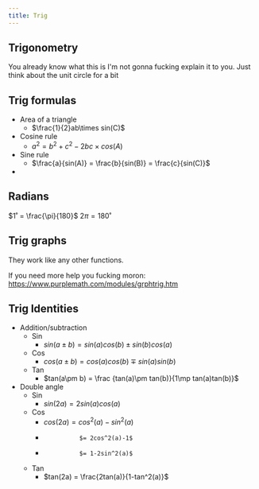 ```yaml
---
title: Trig
---
```

## Trigonometry
You already know what this is I'm not gonna fucking explain it to you. Just think about the unit circle for a bit

## Trig formulas
- Area of a triangle
	- $\frac{1}{2}ab\times sin(C)$
- Cosine rule
	- $a^2 = b^2+c^2-2bc \times cos(A)$
- Sine rule
	- $\frac{a}{sin(A)} = \frac{b}{sin(B)} = \frac{c}{sin(C)}$
- 
## Radians
$1˚ = \frac{\pi}{180}$
$2\pi = 180˚$
## Trig graphs
They work like any other functions.

If you need more help you fucking moron: https://www.purplemath.com/modules/grphtrig.htm
## Trig Identities
- Addition/subtraction
	- Sin
		- $sin(a\pm b) = sin(a)cos(b) \pm sin(b)cos(a)$
	- Cos
		- $cos(a\pm b) = cos(a)cos(b) \mp sin(a)sin(b)$
	- Tan
		- $tan(a\pm b) = \frac {tan(a)\pm tan(b)}{1\mp tan(a)tan(b)}$
- Double angle
	- Sin
		- $sin(2a) = 2sin(a)cos(a)$
	- Cos
		- $cos(2a) = cos^2(a)-sin^2(a)$
		-               $= 2cos^2(a)-1$
		-               $= 1-2sin^2(a)$
	- Tan
		- $tan(2a) = \frac{2tan(a)}{1-tan^2(a)}$